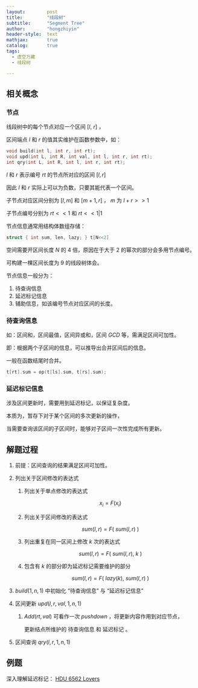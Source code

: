 ```yaml
---
layout:        post
title:         "线段树"
subtitle:      "Segment Tree"
author:        "hongzhiyin"
header-style:  text
mathjax:       true
catalog:       true
tags:
  - 虚空万藏
  - 线段树

---
```



## 相关概念

### 节点

线段树中的每个节点对应一个区间 $[l,\ r]$ ，

区间端点 $l$ 和 $r$ 的值其实维护在函数参数中，如：

```c++
void build(int l, int r, int rt);
void upd(int L, int R, int val, int l, int r, int rt);
int qry(int L, int R, int l, int r, int rt);
```

$l$ 和 $r$ 表示编号 $rt$ 的节点所对应的区间 $[l, r]$ 

因此 $l$ 和 $r$ 实际上可以为负数，只要其能代表一个区间。

子节点对应区间分别为 $[l, m]$ 和 $[m+1, r]$ ， $m$ 为 $l + r >> 1$ 

子节点编号分别为 $rt << 1$ 和 $rt << 1 | 1$ 

节点信息通常用结构体数组存储：

```c++
struct { int sum, len, lazy; } t[N<<2]
```

空间需要开区间长度 $N$ 的 $4$ 倍，原因在于大于 $2$ 的幂次的部分会多用节点编号。

可构建一棵区间长度为 $9$ 的线段树体会。

节点信息一般分为：

1. 待查询信息
2. 延迟标记信息
3. 辅助信息，如该编号节点对应区间的长度。



### 待查询信息

如：区间和，区间最值，区间异或和，区间 $GCD$ 等，需满足区间可加性。

即：根据两个子区间的信息，可以推导出合并区间后的信息。

一般在函数结尾时合并。

```c++
t[rt].sum = op(t[ls].sum, t[rs].sum);
```



### 延迟标记信息

涉及区间更新时，需要用到延迟标记，以保证复杂度。

本质为，暂存下对于某个区间的多次更新的操作，

当需要查询该区间的子区间时，能够对子区间一次性完成所有更新。



## 解题过程

1. 前提：区间查询的结果满足区间可加性。

2. 列出关于区间修改的表达式

   1. 列出关于单点修改的表达式
      
      $$
      x_i = F(x_i)
      $$

   2. 列出关于区间修改的表达式
      
      $$
      sum(l, r) = F(\ sum(l, r)\ )
      $$

   3. 列出重复在同一区间上修改 $k$ 次的表达式
      
      $$
      sum(l, r) = F(\ sum(l, r),\ k\ )
      $$

   4. 包含有 $k$ 的部分即为延迟标记需要维护的部分
      
      $$
      sum(l, r) = F(\ lazy(k),\ sum(l, r)\ )
      $$
   
3. $build(1, n, 1)$ 中初始化 “待查询信息” 与 “延迟标记信息”

4. 区间更新 $upd(l, r, val, 1, n, 1)$ 

   1. $Add(rt, val)$ 可看作一次 $pushdown$ ，将更新内容作用到对应节点，

      更新结点所维护的 待查询信息 和 延迟标记 。

5. 区间查询 $qry(l, r, 1, n, 1)$ 



## 例题

深入理解延迟标记： [HDU 6562 Lovers](https://hongzhiyin.github.io/2019/11/05/hdu-6562-Lovers/)

